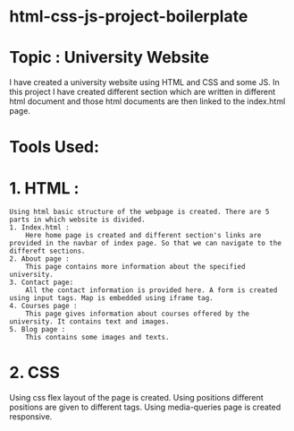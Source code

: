 # html-css-js-project-boilerplate
# Topic : University Website
  I have created a university website using HTML and CSS and some JS.
  In this project I have created different section which are written in different html document and those html documents are then linked to the index.html page.
# Tools Used:
# 1. HTML :
    Using html basic structure of the webpage is created. There are 5 parts in which website is divided. 
    1. Index.html :
        Here home page is created and different section's links are provided in the navbar of index page. So that we can navigate to the differeft sections.
    2. About page :
        This page contains more information about the specified university.
    3. Contact page:
        All the contact information is provided here. A form is created using input tags. Map is embedded using iframe tag.
    4. Courses page :
        This page gives information about courses offered by the university. It contains text and images.     
    5. Blog page : 
        This contains some images and texts.
        
 # 2. CSS
   Using css flex layout of the page is created. Using positions different positions are given to different tags. Using media-queries page is created responsive.
